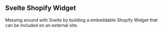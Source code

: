 ## Svelte Shopify Widget

Messing around with Svelte by building a embeddable Shopify Widget that can be included on an external site.
